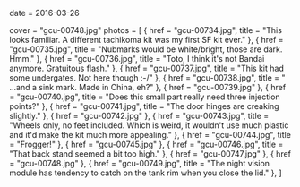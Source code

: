 
date = 2016-03-26


cover = "gcu-00748.jpg"
photos = [
{ href = "gcu-00734.jpg", title = "This looks familiar. A different tachikoma kit was my first SF kit ever." },
{ href = "gcu-00735.jpg", title = "Nubmarks would be white/bright, those are dark. Hmm." },
{ href = "gcu-00736.jpg", title = "Toto, I think it's not Bandai anymore. Gratuitous flash." },
{ href = "gcu-00737.jpg", title = "This kit had some undergates. Not here though :-/" },
{ href = "gcu-00738.jpg", title = " ...and a sink mark. Made in China, eh?" },
{ href = "gcu-00739.jpg" },
{ href = "gcu-00740.jpg", title = "Does this small part really need three injection points?" },
{ href = "gcu-00741.jpg", title = "The door hinges are creaking slightly." },
{ href = "gcu-00742.jpg" },
{ href = "gcu-00743.jpg", title = "Wheels only, no feet included. Which is weird, it wouldn't use much plastic and it'd make the kit much more appealing." },
{ href = "gcu-00744.jpg", title = "Frogger!" },
{ href = "gcu-00745.jpg" },
{ href = "gcu-00746.jpg", title = "That back stand seemed a bit too high." },
{ href = "gcu-00747.jpg" },
{ href = "gcu-00748.jpg" },
{ href = "gcu-00749.jpg", title = "The night vision module has tendency to catch on the tank rim when you close the lid." },
]
